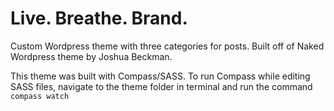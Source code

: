 Live. Breathe. Brand.
===================

Custom Wordpress theme with three categories for posts. Built off of Naked Wordpress theme by Joshua Beckman.

This theme was built with Compass/SASS. To run Compass while editing SASS files, navigate to the theme folder in terminal and run the command `compass watch`
